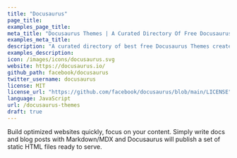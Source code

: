 ```yaml
---
title: "Docusaurus"
page_title: 
examples_page_title:
meta_title: "Docusaurus Themes | A Curated Directory Of Free Docusaurus Themes"
examples_meta_title:
description: "A curated directory of best free Docusaurus Themes created by independent web designers & developers that are open source, MIT licensed & available for free to download."
examples_description:
icon: /images/icons/docusaurus.svg
website: https://docusaurus.io/
github_path: facebook/docusaurus
twitter_username: docusaurus
license: MIT
license_url: "https://github.com/facebook/docusaurus/blob/main/LICENSE"
language: JavaScript
url: /docusaurus-themes
draft: true
---
```


Build optimized websites quickly, focus on your content. Simply write docs and blog posts with Markdown/MDX and Docusaurus will publish a set of static HTML files ready to serve.
